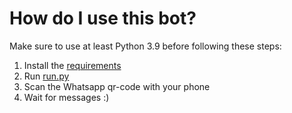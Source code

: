 # How do I use this bot?

Make sure to use at least Python 3.9 before following these steps:

1. Install the [requirements](requirements.txt)
2. Run [run.py](run.py)
3. Scan the Whatsapp qr-code with your phone
4. Wait for messages :)
